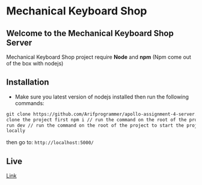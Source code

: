 # Mechanical Keyboard Shop

## Welcome to the Mechanical Keyboard Shop Server

Mechanical Keyboard Shop project require **Node** and **npm** (Npm come out of the box with nodejs)

## Installation

- Make sure you latest version of nodejs installed then run the following commands:

```html
git clone https://github.com/Arifprogrammer/apollo-assignment-4-server.git //
clone the project first npm i // run the command on the root of the project npm
run dev // run the command on the root of the project to start the project
locally
```

then go to: `http://localhost:5000/`

## Live

[Link](https://ecommerce-mongoose-zod.vercel.app/)
